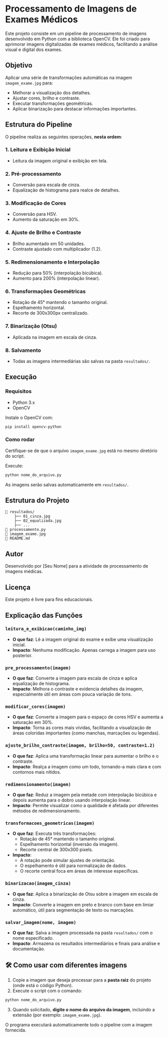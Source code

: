 
# Processamento de Imagens de Exames Médicos

Este projeto consiste em um pipeline de processamento de imagens desenvolvido em Python com a biblioteca OpenCV. Ele foi criado para aprimorar imagens digitalizadas de exames médicos, facilitando a análise visual e digital dos exames.

## Objetivo

Aplicar uma série de transformações automáticas na imagem `imagem_exame.jpg` para:

- Melhorar a visualização dos detalhes.
- Ajustar cores, brilho e contraste.
- Executar transformações geométricas.
- Aplicar binarização para destacar informações importantes.

## Estrutura do Pipeline

O pipeline realiza as seguintes operações, **nesta ordem**:

### 1. Leitura e Exibição Inicial
- Leitura da imagem original e exibição em tela.

### 2. Pré-processamento
- Conversão para escala de cinza.
- Equalização de histograma para realce de detalhes.

### 3. Modificação de Cores
- Conversão para HSV.
- Aumento da saturação em 30%.

### 4. Ajuste de Brilho e Contraste
- Brilho aumentado em 50 unidades.
- Contraste ajustado com multiplicador (1.2).

### 5. Redimensionamento e Interpolação
- Redução para 50% (interpolação bicúbica).
- Aumento para 200% (interpolação linear).

### 6. Transformações Geométricas
- Rotação de 45° mantendo o tamanho original.
- Espelhamento horizontal.
- Recorte de 300x300px centralizado.

### 7. Binarização (Otsu)
- Aplicada na imagem em escala de cinza.

### 8. Salvamento
- Todas as imagens intermediárias são salvas na pasta `resultados/`.

## Execução

### Requisitos

- Python 3.x
- OpenCV

Instale o OpenCV com:

```bash
pip install opencv-python
```

### Como rodar

Certifique-se de que o arquivo `imagem_exame.jpg` está no mesmo diretório do script.

Execute:

```bash
python nome_do_arquivo.py
```

As imagens serão salvas automaticamente em `resultados/`.

## Estrutura do Projeto

```
📁 resultados/
    ├── 01_cinza.jpg
    ├── 02_equalizada.jpg
    ├── ...
📄 processamento.py
📄 imagem_exame.jpg
📄 README.md
```

## Autor

Desenvolvido por [Seu Nome] para a atividade de processamento de imagens médicas.

## Licença

Este projeto é livre para fins educacionais.

## Explicação das Funções

### `leitura_e_exibicao(caminho_img)`
- **O que faz**: Lê a imagem original do exame e exibe uma visualização inicial.
- **Impacto**: Nenhuma modificação. Apenas carrega a imagem para uso posterior.

### `pre_processamento(imagem)`
- **O que faz**: Converte a imagem para escala de cinza e aplica equalização de histograma.
- **Impacto**: Melhora o contraste e evidencia detalhes da imagem, especialmente útil em áreas com pouca variação de tons.

### `modificar_cores(imagem)`
- **O que faz**: Converte a imagem para o espaço de cores HSV e aumenta a saturação em 30%.
- **Impacto**: Torna as cores mais vívidas, facilitando a visualização de áreas coloridas importantes (como manchas, marcações ou legendas).

### `ajuste_brilho_contraste(imagem, brilho=50, contraste=1.2)`
- **O que faz**: Aplica uma transformação linear para aumentar o brilho e o contraste.
- **Impacto**: Realça a imagem como um todo, tornando-a mais clara e com contornos mais nítidos.

### `redimensionamento(imagem)`
- **O que faz**: Reduz a imagem pela metade com interpolação bicúbica e depois aumenta para o dobro usando interpolação linear.
- **Impacto**: Permite visualizar como a qualidade é afetada por diferentes métodos de redimensionamento.

### `transformacoes_geometricas(imagem)`
- **O que faz**: Executa três transformações:
  - Rotação de 45° mantendo o tamanho original.
  - Espelhamento horizontal (inversão da imagem).
  - Recorte central de 300x300 pixels.
- **Impacto**:
  - A rotação pode simular ajustes de orientação.
  - O espelhamento é útil para normalização de dados.
  - O recorte central foca em áreas de interesse específicas.

### `binarizacao(imagem_cinza)`
- **O que faz**: Aplica a binarização de Otsu sobre a imagem em escala de cinza.
- **Impacto**: Converte a imagem em preto e branco com base em limiar automático, útil para segmentação de texto ou marcações.

### `salvar_imagem(nome, imagem)`
- **O que faz**: Salva a imagem processada na pasta `resultados/` com o nome especificado.
- **Impacto**: Armazena os resultados intermediários e finais para análise e documentação.

## 🛠️ Como usar com diferentes imagens

1. Copie a imagem que deseja processar para a **pasta raiz** do projeto (onde está o código Python).
2. Execute o script com o comando:

```bash
python nome_do_arquivo.py
```

3. Quando solicitado, **digite o nome do arquivo da imagem**, incluindo a extensão (por exemplo: `imagem_exame.jpg`).

O programa executará automaticamente todo o pipeline com a imagem fornecida.
